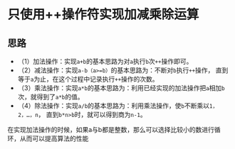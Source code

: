 # 只使用++操作符实现加减乘除运算

## 思路
* （1）加法操作：实现``a+b``的基本思路为对``a``执行``b``次``++``操作即可。
* （2）减法操作：实现``a-b（a>=b）``的基本思路为：不断对``b``执行``++``操作，
直到等于``a``为止，在这个过程中记录执行``++``操作的次数。
* （3）乘法操作：实现``a*b``的基本思路为：利用已经实现的加法操作把``a``相加``b``次，就得到了``a*b``的值。
* （4）除法操作：实现``a/b``的基本思路为：利用乘法操作，使``b``不断乘以``1，2，…，n``，
直到``b*n>b``时，就可以得到商为``n-1``。

在实现加法操作的时候，如果a与b都是整数，那么可以选择比较小的数进行循环，从而可以提高算法的性能